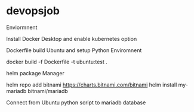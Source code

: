 # devopsjob
Enviormnent

Install Docker Desktop and enable kubernetes option

Dockerfile build Ubuntu and setup Python Enviromnent

docker build -f Dockerfile -t ubuntu:test .

helm package Manager

helm repo add bitnami https://charts.bitnami.com/bitnami
helm install my-mariadb bitnami/mariadb

Connect from Ubuntu python script to mariadb database
